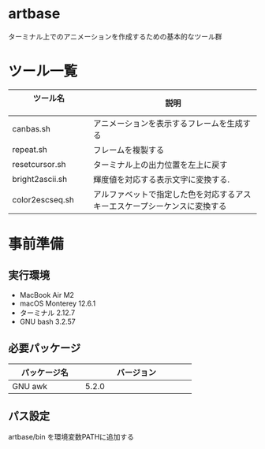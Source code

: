 # artbase

ターミナル上でのアニメーションを作成するための基本的なツール群

# ツール一覧

| ツール名 　　　　　　　          | 説明    　　　　　　　　                                                  |
| -------------------- | ------------------------------------------------------------ |
| canbas.sh 　          　| アニメーションを表示するフレームを生成する                              |
| repeat.sh 　　          | フレームを複製する                                                |
| resetcursor.sh 　　     | ターミナル上の出力位置を左上に戻す                                  |
| bright2ascii.sh      | 輝度値を対応する表示文字に変換する.                                 |
| color2escseq.sh      | アルファベットで指定した色を対応するアスキーエスケープシーケンスに変換する     |

# 事前準備
## 実行環境

- MacBook Air M2
- macOS Monterey 12.6.1
- ターミナル 2.12.7
- GNU bash 3.2.57

## 必要パッケージ

| パッケージ名 　　| バージョン　　　　　　　　|
| ---------- | ---------- |
| GNU awk   　　| 5.2.0      |

## パス設定

artbase/bin を環境変数PATHに追加する

